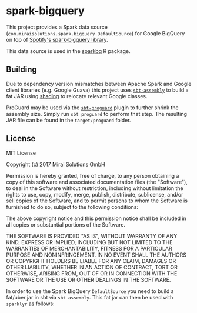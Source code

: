 # spark-bigquery

This project provides a Spark data source (`com.miraisolutions.spark.bigquery.DefaultSource`) for Google BigQuery on top of [Spotify's spark-bigquery library](https://github.com/spotify/spark-bigquery).

This data source is used in the [sparkbq](https://github.com/miraisolutions/sparkbq) R package.

## Building

Due to dependency version mismatches between Apache Spark and Google client libraries (e.g. Google Guava) this project uses [`sbt-assembly`](https://github.com/sbt/sbt-assembly) to build a fat JAR using [shading](https://github.com/sbt/sbt-assembly#shading) to relocate relevant Google classes.

ProGuard may be used via the [`sbt-proguard`](https://github.com/sbt/sbt-proguard) plugin to further shrink the assembly size. Simply run `sbt proguard` to perform that step. The resulting JAR file can be found in the `target/proguard` folder.

## License

MIT License

Copyright (c) 2017 Mirai Solutions GmbH

Permission is hereby granted, free of charge, to any person obtaining a copy
of this software and associated documentation files (the "Software"), to deal
in the Software without restriction, including without limitation the rights
to use, copy, modify, merge, publish, distribute, sublicense, and/or sell
copies of the Software, and to permit persons to whom the Software is
furnished to do so, subject to the following conditions:

The above copyright notice and this permission notice shall be included in all
copies or substantial portions of the Software.

THE SOFTWARE IS PROVIDED "AS IS", WITHOUT WARRANTY OF ANY KIND, EXPRESS OR
IMPLIED, INCLUDING BUT NOT LIMITED TO THE WARRANTIES OF MERCHANTABILITY,
FITNESS FOR A PARTICULAR PURPOSE AND NONINFRINGEMENT. IN NO EVENT SHALL THE
AUTHORS OR COPYRIGHT HOLDERS BE LIABLE FOR ANY CLAIM, DAMAGES OR OTHER
LIABILITY, WHETHER IN AN ACTION OF CONTRACT, TORT OR OTHERWISE, ARISING FROM,
OUT OF OR IN CONNECTION WITH THE SOFTWARE OR THE USE OR OTHER DEALINGS IN THE
SOFTWARE.



In order to use the Spark BigQuery `DefaultSource` you need to build a fat/uber jar in sbt via `sbt assembly`. This fat jar can then be used with `sparklyr` as follows:

```

```

